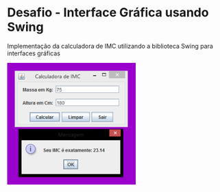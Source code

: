 # Desafio - Interface Gráfica usando Swing

Implementação da calculadora de IMC utilizando a biblioteca Swing para interfaces gráficas

<img src="https://raw.githubusercontent.com/dcalds/java-intro/master/paradigmas-de-programacao/src/br/ufma/ecp/calculadoraimc/test.png" alt="Image" width="300" text-center>
